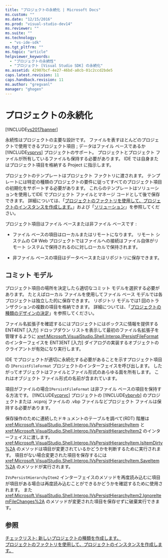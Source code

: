 ```yaml
---
title: "プロジェクトの永続化 | Microsoft Docs"
ms.custom: ""
ms.date: "12/15/2016"
ms.prod: "visual-studio-dev14"
ms.reviewer: ""
ms.suite: ""
ms.technology: 
  - "vs-ide-sdk"
ms.tgt_pltfrm: ""
ms.topic: "article"
helpviewer_keywords: 
  - "プロジェクトの永続性"
  - "プロジェクト [Visual Studio SDK] の永続化"
ms.assetid: 42907bcf-4e27-46bd-a8cb-01c2ccd2bde5
caps.latest.revision: 11
caps.handback.revision: 11
ms.author: "gregvanl"
manager: "ghogen"
---
```

# プロジェクトの永続化
[!INCLUDE[vs2017banner](../../code-quality/includes/vs2017banner.md)]

永続性はプロジェクトの主要な設計です。  ファイルを表すほとんどのプロジェクトで使用できるプロジェクト項目 ; データはファイル ベースであるか [!INCLUDE[vsprvs](../../code-quality/includes/vsprvs_md.md)] プロジェクトのサポート。  プロジェクトとプロジェクト ファイルが所有しているファイルも保持する必要があります。  IDE では自身またはプロジェクト項目を格納する Project に指示します。  
  
 プロジェクトのテンプレートはプロジェクト ファクトリに渡されます。  テンプレートには特定の種類のプロジェクトの要件に従ってすべてのプロジェクト項目の初期化をサポートする必要があります。  これらのテンプレートはソリューションを使用してIDE でプロジェクト ファイルとマネージ コードとして後で保存できます。  詳細については、「[プロジェクトのファクトリを使用して、プロジェクトのインスタンスを作成します。](../../extensibility/internals/creating-project-instances-by-using-project-factories.md)」および「[ソリューション](../../extensibility/internals/solutions.md)」を参照してください。  
  
 プロジェクト項目はファイル ベースまたは非ファイル ベースです :  
  
-   ファイル ベースの項目はローカルまたはリモートになります。  リモート システムの C\# Web プロジェクトではファイルへの接続はファイル自体がリモート システムで保持されるのに対しローカルで保持されます。  
  
-   非ファイル ベースの項目はデータベースまたはリポジトリに保存できます。  
  
## コミット モデル  
 プロジェクト項目の場所を決定したら適切なコミット モデルを選択する必要があります。  たとえばローカル ファイルを使用してファイル ベース モデルでは各プロジェクトは独立した的に保存できます。  リポジトリ モデルでは1 回のトランザクションの複数の項目を格納できます。  詳細については、「[プロジェクトの種類のデザインの決定](../../extensibility/internals/project-type-design-decisions.md)」を参照してください。  
  
 ファイル名拡張子を確認するにはプロジェクトにはボックスに情報を提供する ENT4ENT \[入力\] ドロップダウン リストを表示して最初のファイル名拡張子を管理するように <xref:Microsoft.VisualStudio.Shell.Interop.IPersistFileFormat> のインターフェイスを ENT3ENT \[入力\] ダイアログの実装するオブジェクトのクライアントが有効になり実行します。  
  
 IDE でプロジェクトが適切に永続化する必要があることを示すプロジェクト項目の `IPersistFileFormat` プロジェクトのインターフェイスを呼び出します。  したがってオブジェクトはファイルとファイル形式のあらゆる面を所有します。  これはオブジェクト ファイル形式の名前が含まれています。  
  
 項目がファイルの場合`IPersistFileFormat` は非ファイル ベースの項目を保持する方法です。  [!INCLUDE[vcprvc](../../debugger/includes/vcprvc_md.md)] プロジェクトの [!INCLUDE[vbprvb](../../code-quality/includes/vbprvb_md.md)] のプロジェクトまたは .vcproj ファイルの .vbp ファイルなどプロジェクト ファイルは保持する必要があります。  
  
 保存操作のために連続したドキュメントのテーブルを調べて\(RDT\) 階層は <xref:Microsoft.VisualStudio.Shell.Interop.IVsPersistHierarchyItem> と <xref:Microsoft.VisualStudio.Shell.Interop.IVsPersistHierarchyItem2> のインターフェイスに渡します。  <xref:Microsoft.VisualStudio.Shell.Interop.IVsPersistHierarchyItem.IsItemDirty%2A> のメソッドは項目が変更されているかどうかを判断するために実行されます。  項目がない場合変更された項目を保存するには<xref:Microsoft.VisualStudio.Shell.Interop.IVsPersistHierarchyItem.SaveItem%2A> のメソッドが実行されます。  
  
 `IVsPersistHierarchyItem2` インターフェイスのメソッドを再度読み込むに項目が項目がある場合は再度読み込むことができるかどうかを確認するために使用されます。  また<xref:Microsoft.VisualStudio.Shell.Interop.IVsPersistHierarchyItem2.IgnoreItemFileChanges%2A> のメソッドが変更された項目を保存せずに破棄実行できます。  
  
## 参照  
 [チェックリスト: 新しいプロジェクトの種類を作成します。](../../extensibility/internals/checklist-creating-new-project-types.md)   
 [プロジェクトのファクトリを使用して、プロジェクトのインスタンスを作成します。](../../extensibility/internals/creating-project-instances-by-using-project-factories.md)